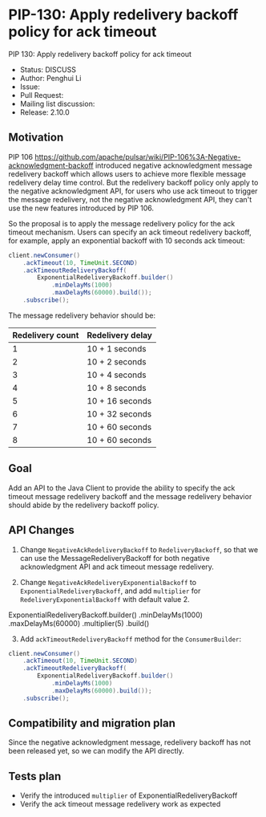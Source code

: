 # PIP-130: Apply redelivery backoff policy for ack timeout

PIP 130: Apply redelivery backoff policy for ack timeout

- Status: DISCUSS
- Author: Penghui Li
- Issue:
- Pull Request:
- Mailing list discussion:
- Release: 2.10.0

## Motivation

PIP 106 https://github.com/apache/pulsar/wiki/PIP-106%3A-Negative-acknowledgment-backoff
introduced negative acknowledgment message redelivery backoff which allows users to achieve 
more flexible message redelivery delay time control. But the redelivery backoff policy only
apply to the negative acknowledgment API, for users who use ack timeout to trigger the message
redelivery, not the negative acknowledgment API, they can't use the new features introduced by
PIP 106.

So the proposal is to apply the message redelivery policy for the ack timeout mechanism. 
Users can specify an ack timeout redelivery backoff, for example, apply an exponential backoff
with 10 seconds ack timeout:

```java
client.newConsumer()
    .ackTimeout(10, TimeUnit.SECOND)
    .ackTimeoutRedeliveryBackoff(
        ExponentialRedeliveryBackoff.builder()
            .minDelayMs(1000)
            .maxDelayMs(60000).build());
    .subscribe();
```

The message redelivery behavior should be:

|  Redelivery count   | Redelivery delay  |
|  ----  | ----  |
| 1 | 10 + 1 seconds |
| 2 | 10 + 2 seconds |
| 3 | 10 + 4 seconds |
| 4 | 10 + 8 seconds |
| 5 | 10 + 16 seconds |
| 6 | 10 + 32 seconds |
| 7 | 10 + 60 seconds |
| 8 | 10 + 60 seconds |

## Goal

Add an API to the Java Client to provide the ability to specify the ack timeout message redelivery 
backoff and the message redelivery behavior should abide by the redelivery backoff policy.


## API Changes

1. Change `NegativeAckRedeliveryBackoff` to `RedeliveryBackoff`, so that we can use the 
MessageRedeliveryBackoff for both negative acknowledgment API and ack timeout message redelivery.

2. Change `NegativeAckRedeliveryExponentialBackoff` to `ExponentialRedeliveryBackoff`, and add `multiplier`
for `RedeliveryExponentialBackoff` with default value 2.

ExponentialRedeliveryBackoff.builder()
            .minDelayMs(1000)
            .maxDelayMs(60000)
            .multiplier(5)
            .build()

3. Add `ackTimeoutRedeliveryBackoff` method for the `ConsumerBuilder`:

```java
client.newConsumer()
    .ackTimeout(10, TimeUnit.SECOND)
    .ackTimeoutRedeliveryBackoff(
        ExponentialRedeliveryBackoff.builder()
            .minDelayMs(1000)
            .maxDelayMs(60000).build());
    .subscribe();
```

## Compatibility and migration plan

Since the negative acknowledgment message, redelivery backoff has not been released yet,
so we can modify the API directly.

## Tests plan

- Verify the introduced `multiplier` of ExponentialRedeliveryBackoff
- Verify the ack timeout message redelivery work as expected
